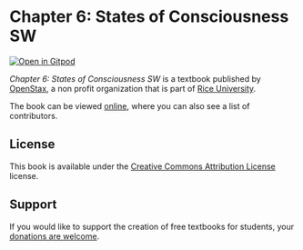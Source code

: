 # Chapter 6: States of Consciousness SW

[![Open in Gitpod](https://gitpod.io/button/open-in-gitpod.svg)](https://gitpod.io/from-referrer/)

_Chapter 6: States of Consciousness SW_ is a textbook published by [OpenStax](https://openstax.org/), a non profit organization that is part of [Rice University](https://www.rice.edu/).

The book can be viewed [online](https://github.com/cnx-user-books/cnxbook-chapter-6-states-of-consciousness-sw/releases/latest), where you can also see a list of contributors.

## License
This book is available under the [Creative Commons Attribution License](./LICENSE) license.

## Support
If you would like to support the creation of free textbooks for students, your [donations are welcome](https://riceconnect.rice.edu/donation/support-openstax-banner).
